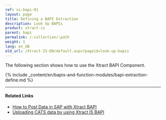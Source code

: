 ```yaml
---
ref: xi-bapi-01
layout: page
title: Defining a BAPI Extraction
description: Look Up BAPIs
product: xtract-is
parent: bapi
permalink: /:collection/:path
weight: 1
lang: en_GB
old_url: /Xtract-IS-EN/default.aspx?pageid=look-up-bapis
---
```

The following section shows how to use the Xtract BAPI Component.

{% include _content/en/bapis-and-function-modules/bapi-extraction-define.md %}


****
#### Related Links
- [How to Post Data in SAP with Xtract BAPI](https://kb.theobald-software.com/bapis/xtract-is-how-to-post-data-in-sap)
- [Uploading CATS data by using Xtract IS BAPI](https://kb.theobald-software.com/bapis/xtract-is-uploading-cats-data)